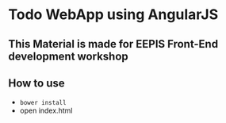 # Todo WebApp using AngularJS

## This Material is made for EEPIS Front-End development workshop

## How to use
- `bower install`
- open index.html